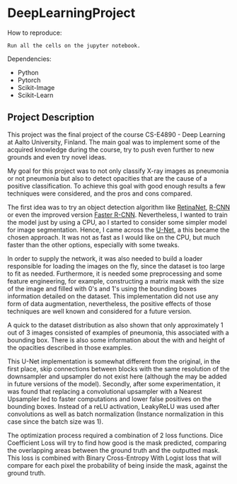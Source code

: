 # DeepLearningProject

How to reproduce: 
```
Run all the cells on the jupyter notebook. 
```
Dependencies: 
- Python 
- Pytorch
- Scikit-Image 
- Scikit-Learn

## Project Description

This project was the final project of the course CS-E4890 - Deep Learning at Aalto University, Finland. The main goal was to implement some of the acquired knowledge during the course, try to push even further to new grounds and even try novel ideas.  

My goal for this project was to not only classify X-ray images as pneumonia or not pneumonia but also to detect opacities that are the cause of a positive classification. To achieve this goal with good enough results a few techniques were considered, and the pros and cons compared.  

The first idea was to try an object detection algorithm like [RetinaNet](https://arxiv.org/abs/1708.02002), [R-CNN](https://arxiv.org/abs/1311.2524) or even the improved version [Faster R-CNN](https://arxiv.org/abs/1506.01497). Nevertheless, I wanted to train the model just by using a CPU, ao I started to consider some simpler model for image segmentation. Hence, I came across the [U-Net](https://arxiv.org/abs/1505.04597), a this became the chosen approach.  It was not as fast as I would like on the CPU, but much faster than the other options, especially with some tweaks. 

In order to supply the network, it was also needed to build a loader responsible for loading the images on the fly, since the dataset is too large to fit as needed. Furthermore, it is needed some preprocessing and some feature engineering, for example, constructing a matrix mask with the size of the image and filled with 0's and 1's using the bounding boxes information detailed on the dataset. This implementation did not use any form of data augmentation, nevertheless, the positive effects of those techniques are well known and considered for a future version. 

A quick to the dataset distribution as also shown that only approximately 1 out of 3 images consisted of examples of pneumonia, this associated with a bounding box. There is also some information about the with and height of the opacities described in those examples.

This U-Net implementation is somewhat different from the original, in the first place, skip connections between blocks with the same resolution of the downsampler and upsampler do not exist here (although the may be added in future versions of the model).  Secondly, after some experimentation, it was found that replacing a convolutional upsampler with a Nearest Upsampler led to faster computations and lower false positives on the bounding boxes.  Instead of a reLU activation, LeakyReLU was used after convolutions as well as batch normalization (Instance normalization in this case since the batch size was 1). 

The optimization process required a combination of 2 loss functions. Dice Coefficient Loss will try to find how good is the mask predicted, comparing the overlapping areas between the ground truth and the outputted mask. This loss is combined with Binary Cross-Entropy With Logist loss that will compare for each pixel the probability  of being inside the mask, against the ground truth.






